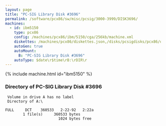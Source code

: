 ```yaml
---
layout: page
title: "PC-SIG Library Disk #3696"
permalink: /software/pcx86/sw/misc/pcsig/3000-3999/DISK3696/
machines:
  - id: ibm5150
    type: pcx86
    config: /machines/pcx86/ibm/5150/cga/256kb/machine.xml
    diskettes: /machines/pcx86/diskettes.json,/disks/pcsigdisks/pcx86/diskettes.json
    autoGen: true
    autoMount:
      B: "PC-SIG Library Disk #3696"
    autoType: $date\r$time\rB:\rDIR\r
---
```


{% include machine.html id="ibm5150" %}

### Directory of PC-SIG Library Disk #3696

     Volume in drive A has no label
     Directory of A:\

    FULL     DCT    360533   2-22-92   2:22a
            1 file(s)     360533 bytes
                            1024 bytes free
